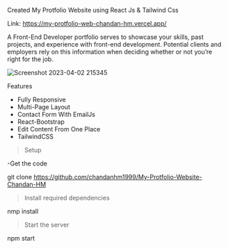 Created My Protfolio Website using React Js & Tailwind Css

Link: https://my-protfolio-web-chandan-hm.vercel.app/

A Front-End Developer portfolio serves to showcase your skills, past projects, and experience with front-end development. Potential clients and employers rely on this information when deciding whether or not you’re right for the job.

![Screenshot 2023-04-02 215345](https://user-images.githubusercontent.com/109410990/229365831-ac8c2058-2e22-435a-9409-7088c5478018.png)

Features

* Fully Responsive
* Multi-Page Layout
* Contact Form With EmailJs
* React-Bootstrap
* Edit Content From One Place
* TailwindCSS

> Setup

-Get the code

git clone https://github.com/chandanhm1999/My-Protfolio-Website-Chandan-HM

> Install required dependencies

nmp install

> Start the server

npm start
